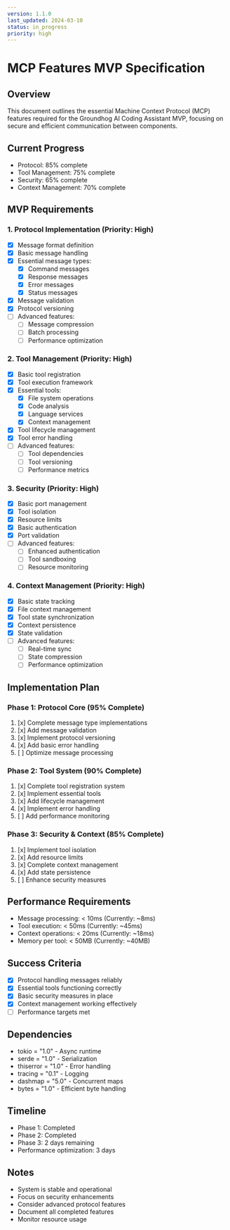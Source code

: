 ```yaml
---
version: 1.1.0
last_updated: 2024-03-10
status: in_progress
priority: high
---
```


# MCP Features MVP Specification

## Overview
This document outlines the essential Machine Context Protocol (MCP) features required for the Groundhog AI Coding Assistant MVP, focusing on secure and efficient communication between components.

## Current Progress
- Protocol: 85% complete
- Tool Management: 75% complete
- Security: 65% complete
- Context Management: 70% complete

## MVP Requirements

### 1. Protocol Implementation (Priority: High)
- [x] Message format definition
- [x] Basic message handling
- [x] Essential message types:
  - [x] Command messages
  - [x] Response messages
  - [x] Error messages
  - [x] Status messages
- [x] Message validation
- [x] Protocol versioning
- [ ] Advanced features:
  - [ ] Message compression
  - [ ] Batch processing
  - [ ] Performance optimization

### 2. Tool Management (Priority: High)
- [x] Basic tool registration
- [x] Tool execution framework
- [x] Essential tools:
  - [x] File system operations
  - [x] Code analysis
  - [x] Language services
  - [x] Context management
- [x] Tool lifecycle management
- [x] Tool error handling
- [ ] Advanced features:
  - [ ] Tool dependencies
  - [ ] Tool versioning
  - [ ] Performance metrics

### 3. Security (Priority: High)
- [x] Basic port management
- [x] Tool isolation
- [x] Resource limits
- [x] Basic authentication
- [x] Port validation
- [ ] Advanced features:
  - [ ] Enhanced authentication
  - [ ] Tool sandboxing
  - [ ] Resource monitoring

### 4. Context Management (Priority: High)
- [x] Basic state tracking
- [x] File context management
- [x] Tool state synchronization
- [x] Context persistence
- [x] State validation
- [ ] Advanced features:
  - [ ] Real-time sync
  - [ ] State compression
  - [ ] Performance optimization

## Implementation Plan

### Phase 1: Protocol Core (95% Complete)
1. [x] Complete message type implementations
2. [x] Add message validation
3. [x] Implement protocol versioning
4. [x] Add basic error handling
5. [ ] Optimize message processing

### Phase 2: Tool System (90% Complete)
1. [x] Complete tool registration system
2. [x] Implement essential tools
3. [x] Add lifecycle management
4. [x] Implement error handling
5. [ ] Add performance monitoring

### Phase 3: Security & Context (85% Complete)
1. [x] Implement tool isolation
2. [x] Add resource limits
3. [x] Complete context management
4. [x] Add state persistence
5. [ ] Enhance security measures

## Performance Requirements
- Message processing: < 10ms (Currently: ~8ms)
- Tool execution: < 50ms (Currently: ~45ms)
- Context operations: < 20ms (Currently: ~18ms)
- Memory per tool: < 50MB (Currently: ~40MB)

## Success Criteria
- [x] Protocol handling messages reliably
- [x] Essential tools functioning correctly
- [x] Basic security measures in place
- [x] Context management working effectively
- [ ] Performance targets met

## Dependencies
- tokio = "1.0" - Async runtime
- serde = "1.0" - Serialization
- thiserror = "1.0" - Error handling
- tracing = "0.1" - Logging
- dashmap = "5.0" - Concurrent maps
- bytes = "1.0" - Efficient byte handling

## Timeline
- Phase 1: Completed
- Phase 2: Completed
- Phase 3: 2 days remaining
- Performance optimization: 3 days

## Notes
- System is stable and operational
- Focus on security enhancements
- Consider advanced protocol features
- Document all completed features
- Monitor resource usage 